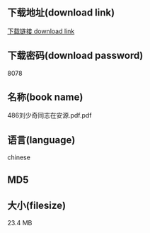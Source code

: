 ## 下载地址(download link)
[下载链接 download link](https://tutu365.netlify.app/?s=486%E5%88%98%E5%B0%91%E5%A5%87%E5%90%8C%E5%BF%97%E5%9C%A8%E5%AE%89%E6%BA%90.pdf)

## 下载密码(download password)
8078

## 名称(book name)
486刘少奇同志在安源.pdf.pdf

## 语言(language)
chinese

## MD5


## 大小(filesize)
23.4 MB

